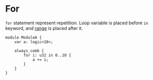 # For

`for` statement represent repetition.
Loop variable is placed before `in` keyword,
and [range](../04_expression/07_range.md) is placed after it.

```veryl,playground
module ModuleA {
    var a: logic<10>;

    always_comb {
        for i: u32 in 0..10 {
            a += i;
        }
    }
}
```
